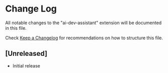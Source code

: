 # Change Log

All notable changes to the "ai-dev-assistant" extension will be documented in this file.

Check [Keep a Changelog](http://keepachangelog.com/) for recommendations on how to structure this file.

## [Unreleased]

- Initial release